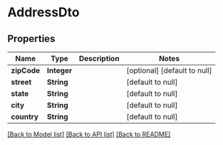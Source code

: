 # AddressDto
## Properties

| Name | Type | Description | Notes |
|------------ | ------------- | ------------- | -------------|
| **zipCode** | **Integer** |  | [optional] [default to null] |
| **street** | **String** |  | [default to null] |
| **state** | **String** |  | [default to null] |
| **city** | **String** |  | [default to null] |
| **country** | **String** |  | [default to null] |

[[Back to Model list]](../README.md#documentation-for-models) [[Back to API list]](../README.md#documentation-for-api-endpoints) [[Back to README]](../README.md)

